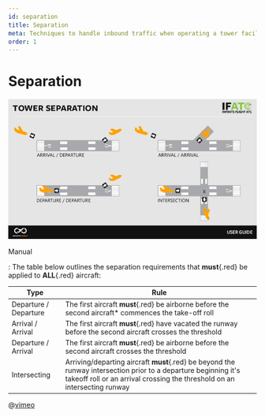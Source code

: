 ```yaml
---
id: separation
title: Separation
meta: Techniques to handle inbound traffic when operating a tower facility within Infinite Flight.
order: 1
---
```




# Separation



![Image 3.1.1.1 - Tower Separation](_images/manual/graphics/atc-tower-separation.jpg)



Manual

: The table below outlines the separation requirements that **must**{.red} be applied to **ALL**{.red} aircraft:

| Type                  | Rule                                                         |
| --------------------- | ------------------------------------------------------------ |
| Departure / Departure | The first aircraft **must**{.red} be airborne before the second aircraft* commences the take-off roll |
| Arrival / Arrival     | The first aircraft **must**{.red} have vacated the runway before the second aircraft crosses the threshold |
| Departure / Arrival   | The first aircraft **must**{.red} be airborne before the second aircraft crosses the threshold |
| Intersecting          | Arriving/departing aircraft **must**{.red} be beyond the runway intersection prior to a departure beginning it's takeoff roll or an arrival crossing the threshold on an intersecting runway |



@[vimeo](560553430)

